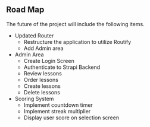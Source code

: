 ## Road Map

The future of the project will include the following items.

* Updated Router
  * Restructure the application to utilize Routify
  * Add Admin area
* Admin Area
  * Create Login Screen
  * Authenticate to Strapi Backend
  * Review lessons
  * Order lessons
  * Create lessons
  * Delete lessons
* Scoring System
  * Implement countdown timer
  * Implement streak multiplier
  * Display user score on selection screen
